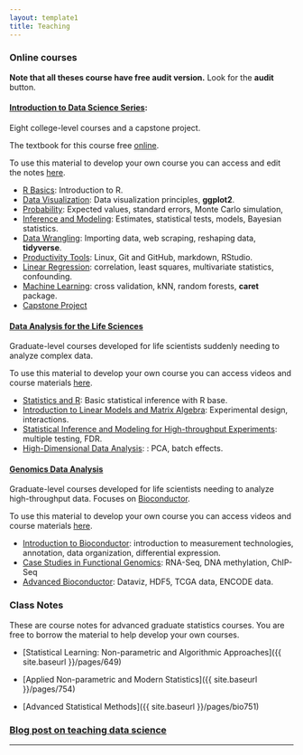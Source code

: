 ```yaml
---
layout: template1
title: Teaching
---
```


### Online courses

__Note that all theses course have free audit version.__ Look for the **audit** button.

#### [Introduction to Data Science Series](https://www.edx.org/professional-certificate/harvardx-data-science): 

Eight college-level courses and a capstone project.

The textbook for this course free [online](https://rafalab.github.io/dsbook/).

To use this material to develop your own course you can access and edit the notes [here](https://github.com/rafalab/dsbook).

* [R Basics](https://www.edx.org/course/data-science-r-basics): Introduction to R.
* [Data Visualization](https://www.edx.org/course/data-science-visualization): Data visualization principles, __ggplot2__.
* [Probability](https://www.edx.org/course/data-science-probability): Expected values, standard errors, Monte Carlo simulation, 
* [Inference and Modeling](https://www.edx.org/course/data-science-inference-and-modeling): Estimates, statistical tests, models, Bayesian statistics. 
* [Data Wrangling](https://www.edx.org/course/data-science-wrangling): Importing data, web scraping, reshaping data, __tidyverse__.
* [Productivity Tools](https://www.edx.org/course/data-science-productivity-tools): Linux, Git and GitHub, markdown, RStudio.
* [Linear Regression](https://www.edx.org/course/data-science-linear-regression): correlation, least squares, multivariate statistics, confounding.
* [Machine Learning](https://www.edx.org/course/data-science-machine-learning): cross validation, kNN, random forests, __caret__ package.
* [Capstone Project](https://www.edx.org/course/data-science-capstone)

#### [Data Analysis for the Life Sciences](https://www.edx.org/professional-certificate/harvardx-data-analysis-for-life-sciences)

Graduate-level courses developed for life scientists suddenly needing to analyze complex data.

To use this material to develop your own course you can access videos and course materials [here](http://rafalab.github.io/pages/harvardx.html).

* [Statistics and R](https://www.edx.org/course/statistics-and-r): Basic statistical inference with R base.
* [Introduction to Linear Models and Matrix Algebra](https://www.edx.org/course/introduction-to-linear-models-and-matrix-algebra): Experimental design, interactions.
* [Statistical Inference and Modeling for High-throughput Experiments](https://www.edx.org/course/statistical-inference-and-modeling-for-high-throug): multiple testing, FDR.
* [High-Dimensional Data Analysis](https://www.edx.org/course/high-dimensional-data-analysis): : PCA, batch effects. 
 
#### [Genomics Data Analysis](https://www.edx.org/xseries/genomics-data-analysis)

Graduate-level courses developed for life scientists needing to analyze high-throughput data. Focuses on [Bioconductor](https://www.bioconductor.org/).

To use this material to develop your own course you can access videos and course materials [here](http://rafalab.github.io/pages/harvardx.html).

* [Introduction to Bioconductor](https://www.edx.org/course/introduction-to-bioconductor-annotation-and-analys): introduction to measurement technologies, annotation, data organization, differential expression.
* [Case Studies in Functional Genomics](https://www.edx.org/course/high-performance-computing-for-reproducible-genomi): RNA-Seq, DNA methylation, ChIP-Seq
* [Advanced Bioconductor](https://www.edx.org/course/case-studies-in-functional-genomics): Dataviz, HDF5, TCGA data, ENCODE data.



### Class Notes

These are course notes for advanced graduate statistics courses. You are free to borrow the material to help develop your own courses.

* [Statistical Learning: Non-parametric and  Algorithmic Approaches]({{ site.baseurl }}/pages/649)

* [Applied Non-parametric and Modern Statistics]({{ site.baseurl }}/pages/754)

* [Advanced Statistical Methods]({{ site.baseurl }}/pages/bio751)


### [Blog post on teaching data science](http://simplystatistics.org/2014/09/15/applied-statisticians-people-want-to-learn-what-we-do-lets-teach-them/)

----


